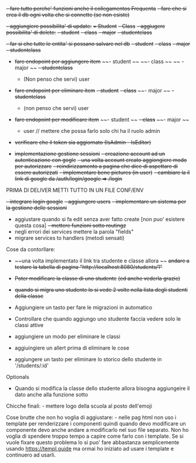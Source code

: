 ~~- fare tutto perche' funzioni anche il collegamentos Frequenta~~
~~- fare che si crea il db ogni volta che si connette (se non esiste)~~

~~- aggiungiere possibilita' di update:~~
    ~~= Student~~
    ~~- Class~~
~~- aggiugere possibilita' di delete:~~
    ~~- student~~
    ~~- class~~
    ~~- major~~
    ~~- studentclass~~

~~- far si che tutte le entita' si possano salvare nel db~~
    ~~- student~~
    ~~- class~~
    ~~- major~~
    ~~- studentclass~~

- ~~fare endopoint per aggiungere item~~
    ~~- student ~~
    ~~- class ~~
    ~~ - major ~~
    ~~- studentclass~~
    - (Non penso che servi) user

- ~~fare endopoint per eliminare item~~
    ~~- student~~
    ~~- class~~
    ~~- major ~~
    ~~- studentclass~~
    - (non penso che servi) user

- ~~fare endopoint per modificare item~~
    ~~- student ~~
    ~~- class~~
    ~~- major ~~
    - user // mettere che possa farlo solo chi ha il ruolo admin

- ~~verificare che il token sia aggiornato (IsAdmin - IsEditor)~~
- ~~implementazione gestione sessioni~~
    ~~- creazione account ad un autenticazione con gogle~~
        ~~- una volta account creato aggiongiere modo per autorizzare~~
        ~~- reindirizzamento a pagina che dice di aspettare di essere autorizzati~~
    ~~- implementare bene pictures (in user)~~
    ~~- cambiare la il link di google da /auth/login/google => /login~~

PRIMA DI DELIVER METTI TUTTO IN UN FILE CONF/ENV


~~- integrare login google~~
~~- aggiungere users~~
~~- implementare un sistema per la gestione delle sessioni~~
- aggiustare quando si fa edit senza aver fatto create [non puo' esistere questa cosa]
~~- mettere funzioni sotto routingz~~
- negli errori dei services mettere la parola "fields"
- migrare services to handlers (metodi sensati)



Cose da contorllare:
- ~~una volta implementato il link tra studente e classe allora ~~
    ~~andare a testare la tabella di pagina "http://localhost:8080/students/1"~~
- ~~Poter modificare la classe di uno studente~~ ~~(ed anche vederla grazie)~~
- ~~quando si migra uno studente lo si vede 2 volte nella lista degli studenti della classe~~
    
- Aggiungiere un tasto per fare le migrazioni in automatico
- Controllare che quando aggiungo uno studente faccia vedere solo le classi attive

- aggiungiere un modo per eliminare le classi
- aggiuingiere un allert prima di eliminare le cose
- aggiungere un tasto per eliminare lo storico dello studente in '/students/:id'

Optionals 
- Quando si modifica la classe dello studente allora bisogna aggiungeire il dato
    anche alla funzione sotto








Chicche finali:
    - mettere logo della scuola al posto dell'emoji




Cose brutte che non ho voglia di aggiustare:
    - nelle pag html non uso i template per renderizzare i componenti quindi quando devo modificare
        un componente devo anche andare a modificarlo nel suo file separato. Non ho voglia di spendere
        troppo tempo a capire come farlo con i template. Se si vuole fixare questo problema lo si puo'
        fare abbastanza semplicemente usando https://templ.guide ma ormai ho iniziato ad usare i template
        e continuero ad usarli. 
